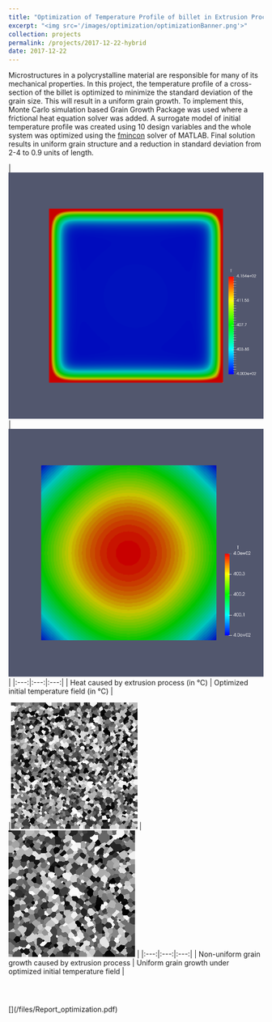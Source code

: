 ```yaml
---
title: "Optimization of Temperature Profile of billet in Extrusion Process"
excerpt: "<img src='/images/optimization/optimizationBanner.png'>"
collection: projects
permalink: /projects/2017-12-22-hybrid
date: 2017-12-22
---
```


Microstructures in a polycrystalline material are responsible for many of its mechanical properties. In this project, the temperature profile of a cross-section of the billet is optimized to minimize the standard deviation of the grain size. This will result in a
uniform grain growth. To implement this, Monte Carlo simulation based Grain Growth Package was used where a frictional heat equation solver was added. A surrogate model of initial temperature profile was created using 10 design variables and the whole system
was optimized using the [fmincon](https://www.mathworks.com/help/optim/ug/fmincon.html) solver of MATLAB. Final solution results in uniform grain structure and a reduction in standard deviation from 2-4 to 0.9 units of length. 

|<img src='/images/optimization/fricHeat.png'> | <img src='/images/optimization/finalTemperature.png' width='1000'> |
|:---:|:---:|:---:|
| Heat caused by extrusion process (in &deg;C) | Optimized initial temperature field (in &deg;C) |

|<img src='/images/optimization/nonuniform.png'> | <img src='/images/optimization/uniform.png'> |
|:---:|:---:|:---:|
| Non-uniform grain growth caused by extrusion process | Uniform grain growth under optimized initial temperature field |


<br>
[<span style="font-size: 3em; color: Tomato;"><i class="fas fa-fw fa-file-pdf zoom" aria-hidden="true"></i></span>](/files/Report_optimization.pdf)
<!-- <iframe src="/files/Report_optimization.pdf" width="100%" height="700" frameborder="no" border="0" marginwidth="0" marginheight="0"></iframe> -->


